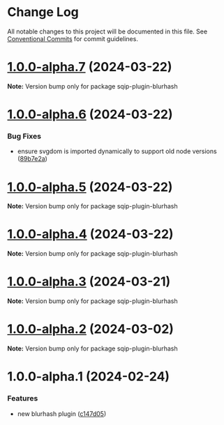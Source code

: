 # Change Log

All notable changes to this project will be documented in this file.
See [Conventional Commits](https://conventionalcommits.org) for commit guidelines.

# [1.0.0-alpha.7](https://github.com/axe312ger/sqip/compare/sqip-plugin-blurhash@1.0.0-alpha.6...sqip-plugin-blurhash@1.0.0-alpha.7) (2024-03-22)

**Note:** Version bump only for package sqip-plugin-blurhash





# [1.0.0-alpha.6](https://github.com/axe312ger/sqip/compare/sqip-plugin-blurhash@1.0.0-alpha.5...sqip-plugin-blurhash@1.0.0-alpha.6) (2024-03-22)


### Bug Fixes

* ensure svgdom is imported dynamically to support old node versions ([89b7e2a](https://github.com/axe312ger/sqip/commit/89b7e2acc110c943e79b219df3c080adf6780521))





# [1.0.0-alpha.5](https://github.com/axe312ger/sqip/compare/sqip-plugin-blurhash@1.0.0-alpha.4...sqip-plugin-blurhash@1.0.0-alpha.5) (2024-03-22)

**Note:** Version bump only for package sqip-plugin-blurhash





# [1.0.0-alpha.4](https://github.com/axe312ger/sqip/compare/sqip-plugin-blurhash@1.0.0-alpha.3...sqip-plugin-blurhash@1.0.0-alpha.4) (2024-03-22)

**Note:** Version bump only for package sqip-plugin-blurhash





# [1.0.0-alpha.3](https://github.com/axe312ger/sqip/compare/sqip-plugin-blurhash@1.0.0-alpha.2...sqip-plugin-blurhash@1.0.0-alpha.3) (2024-03-21)

**Note:** Version bump only for package sqip-plugin-blurhash





# [1.0.0-alpha.2](https://github.com/axe312ger/sqip/compare/sqip-plugin-blurhash@1.0.0-alpha.1...sqip-plugin-blurhash@1.0.0-alpha.2) (2024-03-02)

**Note:** Version bump only for package sqip-plugin-blurhash





# 1.0.0-alpha.1 (2024-02-24)


### Features

* new blurhash plugin ([c147d05](https://github.com/axe312ger/sqip/commit/c147d050a8f99663324d3e67da5e7d65f0e2c960))
